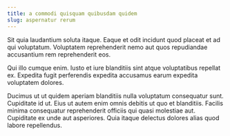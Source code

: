 ```yaml
---
title: a commodi quisquam quibusdam quidem
slug: aspernatur rerum
---
```


Sit quia laudantium soluta itaque. Eaque et odit incidunt quod placeat et ad qui voluptatum. Voluptatem reprehenderit nemo aut quos repudiandae accusantium rem reprehenderit eos.

Qui illo cumque enim. Iusto et iure blanditiis sint atque voluptatibus repellat ex. Expedita fugit perferendis expedita accusamus earum expedita voluptatem dolores.

Ducimus ut ut quidem aperiam blanditiis nulla voluptatum consequatur sunt. Cupiditate id ut. Eius ut autem enim omnis debitis ut quo et blanditiis. Facilis minima consequatur reprehenderit officiis qui quasi molestiae aut. Cupiditate ex unde aut asperiores. Quia itaque delectus dolores alias quod labore repellendus.
